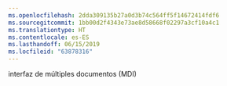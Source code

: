 ```yaml
---
ms.openlocfilehash: 2dda309135b27a0d3b74c564ff5f14672414fdf6
ms.sourcegitcommit: 1bb00d2f4343e73ae8d58668f02297a3cf10a4c1
ms.translationtype: HT
ms.contentlocale: es-ES
ms.lasthandoff: 06/15/2019
ms.locfileid: "63878316"
---
```

interfaz de múltiples documentos (MDI)